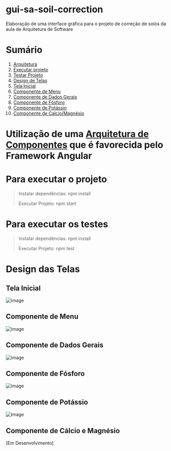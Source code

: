 # gui-sa-soil-correction
Elaboração de uma interface gráfica para o projeto de correção de solos da aula de Arquitetura de Software

# Sumário
1. [Arquitetura](#utiliza%C3%A7%C3%A3o-de-uma-arquitetura-de-componentes-que-%C3%A9-favorecida-pelo-framework-angular)
2. [Executar projeto](#para-executar-o-projeto)
3. [Testar Projeto](#para-executar-os-testes)
4. [Design de Telas](#design-das-telas)
5. [Tela Inicial](#tela-inicial)
6. [Componente de Menu](#componente-de-menu)
7. [Componente de Dados Gerais](#componente-de-dados-gerais)
8. [Componente de Fósforo](#componente-de-fósforo)
9. [Componente de Potássio](#componente-de-potássio)
10. [Componente de Calcio/Magnésio](#componente-de-cálcio-e-magnésio)

# Utilização de uma [Arquitetura de Componentes](https://www.cin.ufpe.br/~gta/rup-vc/core.base_rup/guidances/supportingmaterials/use_component_architectures_CBC2F6B5.html) que é favorecida pelo Framework Angular

# Para executar o projeto
> Instalar dependências:
> npm install
>
> Executar Projeto:
> npm start

# Para executar os testes
> Instalar dependências:
> npm install
>
> Executar Projeto:
> npm test

# Design das Telas
## Tela Inicial
![image](https://user-images.githubusercontent.com/37565576/140921371-3e5fdae2-1c49-4862-beed-d0402da27a21.png)

## Componente de Menu
![image](https://user-images.githubusercontent.com/37565576/140920864-8821270c-164b-498d-a4b7-cb94dfdac978.png)

## Componente de Dados Gerais
![image](https://user-images.githubusercontent.com/37565576/140920996-eaabbab3-d5ea-4c8e-aeb5-6635a02f69f4.png)

## Componente de Fósforo
![image](https://user-images.githubusercontent.com/37565576/140920833-3880134a-f12f-40e3-a661-35e6bfc4d741.png)

## Componente de Potássio
![image](https://user-images.githubusercontent.com/37565576/140920849-1ba0654f-d1c6-4870-96a9-c2257969bac4.png)

## Componente de Cálcio e Magnésio
[Em Desenvolvimento]
